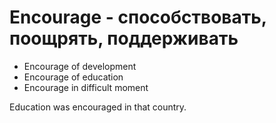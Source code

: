 # Encourage - способствовать, поощрять, поддерживать

- Encourage of development
- Encourage of education
- Encourage in difficult moment

Education was encouraged in that country.
